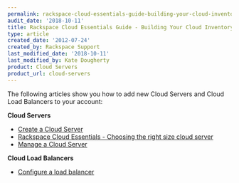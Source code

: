 ```yaml
---
permalink: rackspace-cloud-essentials-guide-building-your-cloud-inventory/
audit_date: '2018-10-11'
title: Rackspace Cloud Essentials Guide - Building Your Cloud Inventory
type: article
created_date: '2012-07-24'
created_by: Rackspace Support
last_modified_date: '2018-10-11'
last_modified_by: Kate Dougherty
product: Cloud Servers
product_url: cloud-servers
---
```


The following articles show you how to add new Cloud Servers and Cloud Load
Balancers to your account:

**Cloud Servers**

- [Create a Cloud Server](/how-to/create-a-cloud-server)
- [Rackspace Cloud Essentials - Choosing the right size cloud
  server](/how-to/rackspace-cloud-essentials-choosing-the-right-size-cloud-server)
- [Manage a Cloud Server](/how-to/manage-a-cloud-server/)

**Cloud Load Balancers**

- [Configure a load balancer](/how-to/configure-a-load-balancer)
